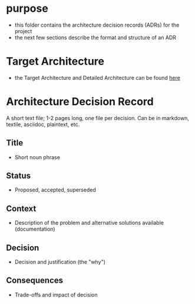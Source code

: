 # purpose

- this folder contains the architecture decision records (ADRs) for the project
- the next few sections describe the format and structure of an ADR

# Target Architecture
- the Target Architecture and Detailed Architecture can be found [here](200-architecture_decision_records/101-target-architecture.md)
# Architecture Decision Record

A short text file; 1-2 pages long, one file per decision. Can be in markdown, textile, asciidoc, plaintext, etc.

## Title

- Short noun phrase

## Status

- Proposed, accepted, superseded

## Context

- Description of the problem and alternative solutions available (documentation)

## Decision

- Decision and justification (the "why")

## Consequences

- Trade-offs and impact of decision
